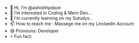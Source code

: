 - 👋 Hi, I’m @ashishhpdave
- 👀 I’m interested in Coding & Mern Dev...
- 🌱 I’m currently learning on my Sutudys..
- 📫 How to reach me : Massege me on my Linckedin Account 
- 😄 Pronouns:  Developer
- ⚡ Fun fact: 

<!---
ashishhpdave/ashishhpdave is a ✨ special ✨ repository because its `README.md` (this file) appears on your GitHub profile.
You can click the Preview link to take a look at your changes.
--->

